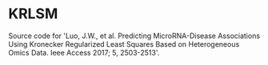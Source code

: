 # KRLSM

Source code for 'Luo, J.W., et al. Predicting MicroRNA-Disease Associations Using Kronecker Regularized Least Squares Based on Heterogeneous Omics Data. Ieee Access 2017; 5, 2503-2513'.
